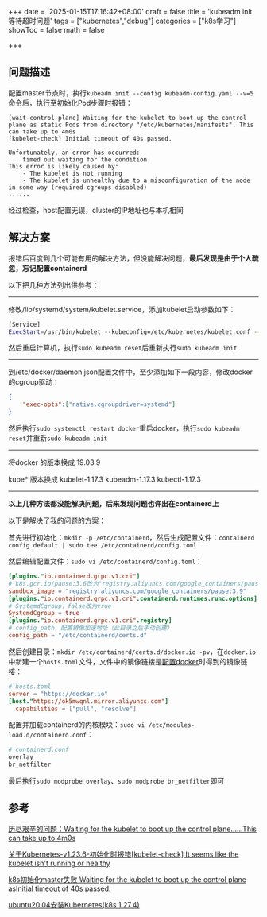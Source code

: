 +++
date = '2025-01-15T17:16:42+08:00'
draft = false
title = 'kubeadm init 等待超时问题'
tags = ["kubernetes","debug"]
categories = ["k8s学习"]
showToc = false
math = false

+++

## 问题描述

配置master节点时，执行`kubeadm init --config kubeadm-config.yaml --v=5`命令后，执行至初始化Pod步骤时报错：

```
[wait-control-plane] Waiting for the kubelet to boot up the control plane as static Pods from directory "/etc/kubernetes/manifests". This can take up to 4m0s
[kubelet-check] Initial timeout of 40s passed.

Unfortunately, an error has occurred:
	timed out waiting for the condition
This error is likely caused by:
	- The kubelet is not running
	- The kubelet is unhealthy due to a misconfiguration of the node in some way (required cgroups disabled)
......
```

经过检查，host配置无误，cluster的IP地址也与本机相同

## 解决方案

报错后百度到几个可能有用的解决方法，但没能解决问题，**最后发现是由于个人疏忽，忘记配置containerd**

以下把几种方法列出供参考：

---

修改/lib/systemd/system/kubelet.service，添加kubelet启动参数如下：

```bash
[Service]
ExecStart=/usr/bin/kubelet --kubeconfig=/etc/kubernetes/kubelet.conf --config=/var/lib/kubelet/config.yaml
```

然后重启计算机，执行`sudo kubeadm reset`后重新执行`sudo kubeadm init`

---

到/etc/docker/daemon.json配置文件中，至少添加如下一段内容，修改docker的cgroup驱动：

```json
{
	"exec-opts":["native.cgroupdriver=systemd"]
}
```

然后执行`sudo systemctl restart docker`重启docker，执行`sudo kubeadm reset`并重新`sudo kubeadm init`

---

将docker 的版本换成 19.03.9

kube* 版本换成 kubelet-1.17.3 kubeadm-1.17.3 kubectl-1.17.3

---

**以上几种方法都没能解决问题，后来发现问题也许出在containerd上**

以下是解决了我的问题的方案：

首先进行初始化：`mkdir -p /etc/containerd`，然后生成配置文件：`containerd config default | sudo tee /etc/containerd/config.toml`

然后编辑配置文件：`sudo vi /etc/containerd/config.toml`：

```toml
[plugins."io.containerd.grpc.v1.cri"]
# k8s.gcr.io/pause:3.6改为"registry.aliyuncs.com/google_containers/pause:3.9" 
sandbox_image = "registry.aliyuncs.com/google_containers/pause:3.9"
[plugins."io.containerd.grpc.v1.cri".containerd.runtimes.runc.options]
# SystemdCgroup，false改为true
SystemdCgroup = true
[plugins."io.containerd.grpc.v1.cri".registry]
# config_path，配置镜像加速地址（此目录之后手动创建）
config_path = "/etc/containerd/certs.d"
```

然后创建目录：`mkdir /etc/containerd/certs.d/docker.io -pv`，在`docker.io`中新建一个`hosts.toml`文件，文件中的镜像链接是[配置docker](Docker配置阿里云镜像后仍报错问题.md)时得到的镜像链接：

```toml
# hosts.toml
server = "https://docker.io"
[host."https://ok5mwqnl.mirror.aliyuncs.com"]
  capabilities = ["pull", "resolve"]
```

配置并加载containerd的内核模块：`sudo vi /etc/modules-load.d/containerd.conf`：

```bash
# containerd.conf
overlay
br_netfilter
```

最后执行`sudo modprobe overlay`、`sudo modprobe br_netfilter`即可

## 参考

[历尽艰辛的问题：Waiting for the kubelet to boot up the control plane......This can take up to 4m0s](https://huaweidevelopers.csdn.net/65b9e520dafaf23eeaee798d.html?dp_token=eyJ0eXAiOiJKV1QiLCJhbGciOiJIUzI1NiJ9.eyJpZCI6NTQ0OTEzOSwiZXhwIjoxNzM3NDQ3NzAxLCJpYXQiOjE3MzY4NDI5MDEsInVzZXJuYW1lIjoibTBfNjIwNDA3NDEifQ.Z9ImbTUUOBplKtoKKG3vPc8MVNsw2VOtHwEH5eCebY8)

[关于Kubernetes-v1.23.6-初始化时报错[kubelet-check] It seems like the kubelet isn't running or healthy](https://www.cnblogs.com/5201351/p/17378926.html)

[k8s初始化master失败 Waiting for the kubelet to boot up the control plane asInitial timeout of 40s passed.](https://blog.csdn.net/weixin_43639667/article/details/144606574)

[ubuntu20.04安装Kubernetes(k8s 1.27.4)](https://www.cnblogs.com/tjw-bk/p/17566029.html)
